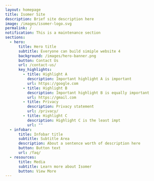 ```yaml
---
layout: homepage
title: Isomer Site
description: Brief site description here
image: /images/isomer-logo.svg
permalink: /
notification: This is a maintenance section
sections:
  - hero:
      title: Hero title
      subtitle: Everyone can build simiple website 4
      background: /images/hero-banner.png
      button: Contact Us
      url: /contact-us/
      key_highlights:
        - title: Highlight A
          description: Important highlight A is important
          url: https://google.com
        - title: Highlight B
          description: Important highlight B is equally important
          url: https://gmail.com
        - title: Privacy
          description: Privacy statement
          url: /privacy/
        - title: Highlight C
          description: Highlight C is the least impt
          url: ""
  - infobar:
      title: Infobar title
      subtitle: Subtitle Area
      description: About a sentence worth of description here
      button: Button text
      url: /faq/
  - resources:
      title: Media
      subtitle: Learn more about Isomer
      button: View More
---
```

